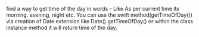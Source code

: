 find a way to get time of the day in words - Like As per current time its morning. evening, night etc.
You can use the swift method(getTimeOfDay()) via creation of Date extension like Date().getTimeOfDay() or within the class instance method it will return time of the day.
